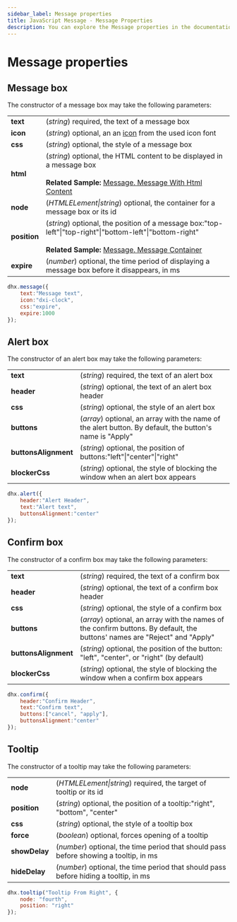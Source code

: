 ```yaml
---
sidebar_label: Message properties
title: JavaScript Message - Message Properties 
description: You can explore the Message properties in the documentation of the DHTMLX JavaScript UI library. Browse developer guides and API reference, try out code examples and live demos, and download a free 30-day evaluation version of DHTMLX Suite 7.
---
```


# Message properties

## Message box

The constructor of a message box may take the following parameters:

<table>
	<tbody>
        <tr>
			<td><b>text</b></td>
			<td>(<i>string</i>) required, the text of a message box</td>
		</tr>
        <tr>
			<td><b>icon</b></td>
			<td>(<i>string</i>) optional, an an <a href="../../../helpers/icon">icon</a> from the used icon font</td>
		</tr>
        <tr>
			<td><b>css</b></td>
			<td>(<i>string</i>) optional, the style of a message box</td>
		</tr>
        <tr>
			<td><b>html</b></td>
			<td>(<i>string</i>) optional, the HTML content to be displayed in a message box <br/> 
			<br><b>Related Sample: </b><a href="https://snippet.dhtmlx.com/1stqqejp" target="_blank">Message. Message With Html Content</a>
			</td>
		</tr>
        <tr>
			<td><b>node</b></td>
			<td>(<i>HTMLELement|string</i>) optional, the container for a message box or its id</td>
		</tr>
        <tr>
			<td><b>position</b></td>
			<td>(<i>string</i>) optional, the position of a message box:"top-left"|"top-right"|"bottom-left"|"bottom-right" <br/> 
			<br><b>Related Sample: </b><a href="https://snippet.dhtmlx.com/3wxrafmo" target="_blank">Message. Message Container</a>
			</td>
		</tr>
        <tr>
			<td><b>expire</b></td>
			<td>(<i>number</i>) optional, the time period of displaying a message box before it disappears, in ms</td>
		</tr>
    </tbody>
</table>

~~~js
dhx.message({
    text:"Message text", 
    icon:"dxi-clock", 
    css:"expire", 
    expire:1000
});
~~~

## Alert box

The constructor of an alert box may take the following parameters:

<table>
	<tbody>
        <tr>
			<td><b>text</b></td>
			<td>(<i>string</i>) required, the text of an alert box</td>
		</tr>
        <tr>
			<td><b>header</b></td>
			<td>(<i>string</i>) optional, the text of an alert box header</td>
		</tr>
        <tr>
			<td><b>css</b></td>
			<td>(<i>string</i>) optional, the style of an alert box</td>
		</tr>
        <tr>
			<td><b>buttons</b></td>
			<td>(<i>array</i>) optional, an array with the name of the alert button. By default, the button's name is "Apply"</td>
		</tr>
        <tr>
			<td><b>buttonsAlignment</b></td>
			<td>(<i>string</i>) optional, the position of buttons:"left"|"center"|"right"</td>
		</tr>
        <tr>
			<td><b>blockerCss</b></td>
			<td>(<i>string</i>) optional, the style of blocking the window when an alert box appears</td>
		</tr>
    </tbody>
</table>

~~~js
dhx.alert({
    header:"Alert Header",
    text:"Alert text",
    buttonsAlignment:"center"
});
~~~

## Confirm box

The constructor of a confirm box may take the following parameters:

<table>
	<tbody>
        <tr>
			<td><b>text</b></td>
			<td>(<i>string</i>) required, the text of a confirm box</td>
		</tr>
        <tr>
			<td><b>header</b></td>
			<td>(<i>string</i>) optional, the text of a confirm box header</td>
		</tr>
        <tr>
			<td><b>css</b></td>
			<td>(<i>string</i>) optional, the style of a confirm box</td>
		</tr>
        <tr>
			<td><b>buttons</b></td>
			<td>(<i>array</i>) optional, an array with the names of the confirm buttons. By default, the buttons' names are "Reject" and "Apply"</td>
		</tr>
        <tr>
			<td><b>buttonsAlignment</b></td>
			<td>(<i>string</i>) optional, the position of the button: "left", "center", or "right" (by default)</td>
		</tr>
        <tr>
			<td><b>blockerCss</b></td>
			<td>(<i>string</i>) optional, the style of blocking the window when a confirm box appears</td>
		</tr>
    </tbody>
</table>

~~~js
dhx.confirm({
    header:"Confirm Header",
    text:"Confirm text",
    buttons:["cancel", "apply"],
    buttonsAlignment:"center"
});
~~~

## Tooltip

The constructor of a tooltip may take the following parameters:

<table>
	<tbody>
        <tr>
			<td><b>node</b></td>
			<td>(<i>HTMLELement|string</i>) required, the target of tooltip or its id</td>
		</tr>
        <tr>
			<td><b>position</b></td>
			<td>(<i>string</i>) optional, the position of a tooltip:"right", "bottom", "center"</td>
		</tr>
        <tr>
			<td><b>css</b></td>
			<td>(<i>string</i>) optional, the style of a tooltip box</td>
		</tr>
        <tr>
			<td><b>force</b></td>
			<td>(<i>boolean</i>) optional, forces opening of a tooltip</td>
		</tr>
        <tr>
			<td><b>showDelay</b></td>
			<td>(<i>number</i>) optional, the time period that should pass before showing a tooltip, in ms</td>
		</tr>
        <tr>
			<td><b>hideDelay</b></td>
			<td>(<i>number</i>) optional, the time period that should pass before hiding a tooltip, in ms</td>
		</tr>
    </tbody>
</table>

~~~js
dhx.tooltip("Tooltip From Right", {
	node: "fourth", 
    position: "right"
});
~~~
